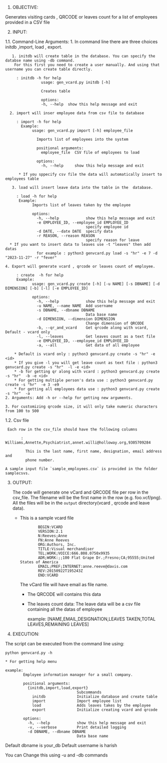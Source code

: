 1. OBJECTIVE:

Generates visiting cards , QRCODE or leaves count for a list of employees provided in a CSV
file


2. INPUT:

1.1. Command-Line Arguments:
    1. In command line there are three choices initdb ,import, load , export.
       
       1. initdb will create table in the database. You can specify the databse name using -db command.
        For this first you need to create a user manually. And using that username you can create table directly.
         
         : initdb -h for help  
                    usage: gen_vcard.py initdb [-h]

                    Creates table

                    options:
                    -h, --help  show this help message and exit

      2. import will inser employee data from csv file to database
         
         : import -h for help
           Example:
                usage: gen_vcard.py import [-h] employee_file

                  Imports list of employees into the system

                  positional arguments:
                    employee_file  CSV file of employees to load

                  options:
                    -h, --help     show this help message and exit

          * If you sppecify csv file the data will automatically insert to employees table

       3. load will insert leave data into the table in the  database.
         
         : load -h for help
          Example:
                Imports list of leaves taken by the employee

                options:
                  -h, --help            show this help message and exit
                  -e EMPLOYEE_ID, --employee_id EMPLOYEE_ID
                                        specify employee id
                  -d DATE, --date DATE  specify data
                  -r REASON, --reason REASON
                                        specify reason for leave
      * If you want to insert data to leaves use -t "leaves" then add datas 
                  for example : python3 genvcard.py load -s "hr" -e 7 -d "2023-11-27" -r "fever"

    4. Export will generate vcard , qrcode or leaves count of employee.
         
         : create  -h for help
         Example:
                usage: gen_vcard.py create [-h] [-u NAME] [-s DBNAME] [-d DIMENSION] [-b] [-l] [-e EMPLOYEE_ID]

                options:
                  -h, --help            show this help message and exit
                  -u NAME, --name NAME  Add username
                  -s DBNAME, --dbname DBNAME
                                        Data base name
                  -d DIMENSION, --dimension DIMENSION
                                        Change dimension of QRCODE
                  -b, --qr_and_vcard    Get qrcode along with vcard, Default - vcard only
                  -l, --leaves          Get leaves count as a text file
                  -e EMPLOYEE_ID, --employee_id EMPLOYEE_ID
                  -a, --all             Get data of all employee

        * Default is vcard only : python3 genvcard.py create -s "hr" -e <id>
        * If you give -l you will get leave count as text file : python3 genvcard.py create -s "hr"  -l -e <id>
        * -b for getting qr along with vcard : python3 genvcard.py create -s "hr"  -b -e <id>
        * For getting multiple person's data use : python3 genvcard.py create -s "hr"  -e 3 -e9 
        * For getting all employees data use : python3 genvcard.py create -s "hr"  -a
    2. Arguments: Add -h or --help for getting new arguments.
    
    3. For customizing qrcode size, it will only take numeric characters from 100 to 500
    
1.2. Csv file

     Each row in the csv_file should have the following columns

           : Williams,Annette,Psychiatrist,annet.willi@holloway.org,9305709284

             This is the last name, first name, designation, email address and
             phone number. 

    A sample input file `sample_employees.csv` is provided in the folder samplecsvs.


3. OUTPUT:

    The code will generate one vCard and QRCODE file per row in the csv_file. The filename will be the first name in the row (e.g. foo.vcf/png). 
    All the files will be in the `output` directory(vcard , qrcode and leave data).

      * This is a sample vcard file
        
                    BEGIN:VCARD
                    VERSION:2.1
                    N:Reeves;Anne
                    FN:Anne Reeves
                    ORG:Authors, Inc.
                    TITLE:Visual merchandiser
                    TEL;WORK;VOICE:666.808.0750x9935
                    ADR;WORK:;;100 Flat Grape Dr.;Fresno;CA;95555;United States of America
                    EMAIL;PREF;INTERNET:anne.reeve@davis.com
                    REV:20150922T195243Z
                    END:VCARD

        The vCard file will have email as file name.
        
        * The QRCODE will contains this data

        * The leaves count data:
          The leave data will be a csv file containing all the datas of employee

          example:   [NAME,EMAIL,DESIGNATION,LEAVES TAKEN,TOTAL LEAVES,REMAINING LEAVES]

4. EXECUTION:

The script can be executed from the command line using:
 
    python genvcard.py -h
    
    * For getting help menu
    
    example:  
            Employee information manager for a small company.

            positional arguments:
              {initdb,import,load,export}
                                    Subcommands
                initdb              Initialize database and create table
                import              Import employee list
                load                Adds leaves takes by the employee
                export              Initialize creating vcard and qrcode

            options:
              -h, --help            show this help message and exit
              -v, --verbose         Print detailed logging
              -d DBNAME, --dbname DBNAME
                                    Data base name

Default dbname is your_db 
Default username is harish

You can Change this using -u and -db commands